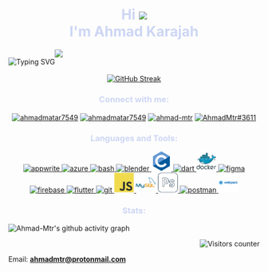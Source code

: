 <h1 align="center" style="color:#cdd6f4;">Hi <img src="https://media.giphy.com/media/hvRJCLFzcasrR4ia7z/giphy.gif" width="30px"/><br> I'm Ahmad Karajah</h1>




<!-- <h3 align="center" style="color:#cdd6f4;" >A passionate CS Student from Jordan <img src="https://media.giphy.com/media/WUlplcMpOCEmTGBtBW/giphy.gif" width="30"></h3> -->

<div align="center" style="display:flex;flex-direction:row;align-items:center">

<img src="https://readme-typing-svg.demolab.com?font=Fira+Code&pause=1000&color=CDD6F4&center=true&vCenter=true&repeat=false&random=false&width=435&lines=A+passionate+CS+Student+from+Jordan+" alt="Typing SVG" />
  
<img style="max-height: inherit; height:50px; "  src="https://media.giphy.com/media/WUlplcMpOCEmTGBtBW/giphy.gif" >
  

</div>

<div align="center" >
  <a href="https://git.io/streak-stats"><img src="https://streak-stats.demolab.com?user=Ahmad-Mtr&theme=catppuccin-mocha&hide_border=true&mode=weekly&card_width=475&background=45%2C1E1E2E%2C181825&fire=F38BA8&hide_longest_streak=true" alt="GitHub Streak" /></a>


</div>

<h3 align="center" style="color:#cdd6f4;">Connect with me:</h3>
<p align="center">
<a href="https://www.youtube.com/c/ahmadmatar7549" target="blank"><img align="center" src="https://raw.githubusercontent.com/rahuldkjain/github-profile-readme-generator/master/src/images/icons/Social/youtube.svg" alt="ahmadmatar7549" height="30" width="40" /></a>
<a href="https://www.youtube.com/c/ahmadmatar7549" target="blank"><img align="center" src="https://raw.githubusercontent.com/Ahmad-Mtr/Ahmad-Mtr/main/assets/youtube.svg" alt="ahmadmatar7549" height="30" width="40" /></a>
<a href="https://www.leetcode.com/ahmad-mtr" target="blank"><img align="center" src="https://raw.githubusercontent.com/rahuldkjain/github-profile-readme-generator/master/src/images/icons/Social/leet-code.svg" alt="ahmad-mtr" height="30" width="40" /></a>
<a href="https://discord.com/invite/RfPGNQfG" target="blank"><img align="center" src="https://raw.githubusercontent.com/rahuldkjain/github-profile-readme-generator/master/src/images/icons/Social/discord.svg" alt="AhmadMtr#3611" height="30" width="40" /></a>
</p>

<h3 align="center" style="color:#cdd6f4;">Languages and Tools:</h3>
<p align="center"> <a href="https://appwrite.io" target="_blank" rel="noreferrer"> <img src="https://www.vectorlogo.zone/logos/appwriteio/appwriteio-icon.svg" alt="appwrite" width="40" height="40"/> </a> <a href="https://azure.microsoft.com/en-in/" target="_blank" rel="noreferrer"> <img src="https://www.vectorlogo.zone/logos/microsoft_azure/microsoft_azure-icon.svg" alt="azure" width="40" height="40"/> </a> <a href="https://www.gnu.org/software/bash/" target="_blank" rel="noreferrer"> <img src="https://www.vectorlogo.zone/logos/gnu_bash/gnu_bash-icon.svg" alt="bash" width="40" height="40"/> </a> <a href="https://www.blender.org/" target="_blank" rel="noreferrer"> <img src="https://download.blender.org/branding/community/blender_community_badge_white.svg" alt="blender" width="40" height="40"/> </a> <a href="https://www.cprogramming.com/" target="_blank" rel="noreferrer"> <img src="https://raw.githubusercontent.com/devicons/devicon/master/icons/c/c-original.svg" alt="c" width="40" height="40"/> </a> <a href="https://dart.dev" target="_blank" rel="noreferrer"> <img src="https://www.vectorlogo.zone/logos/dartlang/dartlang-icon.svg" alt="dart" width="40" height="40"/> </a> <a href="https://www.docker.com/" target="_blank" rel="noreferrer"> <img src="https://raw.githubusercontent.com/devicons/devicon/master/icons/docker/docker-original-wordmark.svg" alt="docker" width="40" height="40"/> </a> <a href="https://www.figma.com/" target="_blank" rel="noreferrer"> <img src="https://www.vectorlogo.zone/logos/figma/figma-icon.svg" alt="figma" width="40" height="40"/> </a> <a href="https://firebase.google.com/" target="_blank" rel="noreferrer"> <img src="https://www.vectorlogo.zone/logos/firebase/firebase-icon.svg" alt="firebase" width="40" height="40"/> </a> <a href="https://flutter.dev" target="_blank" rel="noreferrer"> <img src="https://www.vectorlogo.zone/logos/flutterio/flutterio-icon.svg" alt="flutter" width="40" height="40"/> </a> <a href="https://git-scm.com/" target="_blank" rel="noreferrer"> <img src="https://www.vectorlogo.zone/logos/git-scm/git-scm-icon.svg" alt="git" width="40" height="40"/> </a> <a href="https://developer.mozilla.org/en-US/docs/Web/JavaScript" target="_blank" rel="noreferrer"> <img src="https://raw.githubusercontent.com/devicons/devicon/master/icons/javascript/javascript-original.svg" alt="javascript" width="40" height="40"/> </a> <a href="https://www.mysql.com/" target="_blank" rel="noreferrer"> <img src="https://raw.githubusercontent.com/devicons/devicon/master/icons/mysql/mysql-original-wordmark.svg" alt="mysql" width="40" height="40"/> </a> <a href="https://www.photoshop.com/en" target="_blank" rel="noreferrer"> <img src="https://raw.githubusercontent.com/devicons/devicon/master/icons/photoshop/photoshop-line.svg" alt="photoshop" width="40" height="40"/> </a> <a href="https://postman.com" target="_blank" rel="noreferrer"> <img src="https://www.vectorlogo.zone/logos/getpostman/getpostman-icon.svg" alt="postman" width="40" height="40"/> </a> <a href="https://webpack.js.org" target="_blank" rel="noreferrer"> <img src="https://raw.githubusercontent.com/devicons/devicon/d00d0969292a6569d45b06d3f350f463a0107b0d/icons/webpack/webpack-original-wordmark.svg" alt="webpack" width="40" height="40"/> </a> </p>

<h3 style="color:#cdd6f4;" align="center"> Stats:</h3>

![Ahmad-Mtr's github activity graph](https://github-readme-activity-graph.vercel.app/graph?username=Ahmad-Mtr&theme=nightowl&hide_border=true&bg_color=1e1e2e&color=cdd6f4&title_color=cba6f7&line=94e2d5&point=b4befe&area=true&area_color=cdd6f4)
<div align="right" ><img src="https://profile-counter.glitch.me/Ahmad-Mtr/count.svg" alt="Visitors counter"></div>

Email: **ahmadmtr@protonmail.com**
